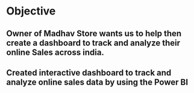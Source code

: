 # Objective

## Owner of Madhav Store wants us to help then create a dashboard to track and analyze their online Sales across india.

## Created interactive dashboard to track and analyze online sales data by using the Power BI

